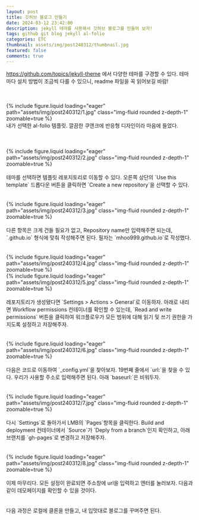 ```yaml
---
layout: post
title: 깃허브 블로그 만들기
date: 2024-03-12 23:42:00
description: jekyll 테마를 사용해서 깃허브 블로그를 만들어 보자!
tags: github git blog jekyll al-folio
categories: ETC
thumbnail: assets/img/post240312/thumbnail.jpg
featured: false
comments: true
---
```


https://github.com/topics/jekyll-theme 에서 다양한 테마를 구경할 수 있다. 테마 마다 설치 방법이 조금씩 다를 수 있으니, readme 파일을 꼭 읽어보길 바람!
<br>
<br>
<br>
<div class="row mt-3">
    <div class="col-sm mt-3 mt-md-0">
        {% include figure.liquid loading="eager" path="assets/img/post240312/1.jpg" class="img-fluid rounded z-depth-1" zoomable=true %}
    </div>
</div>
<div class="caption">
    내가 선택한 al-folio 템플릿. 깔끔한 쿠앤크에 반응형 디자인이라 마음에 들었다.
</div>
<br>
<br>
<br>
<div class="row mt-3">
    <div class="col-sm mt-3 mt-md-0">
        {% include figure.liquid loading="eager" path="assets/img/post240312/2.jpg" class="img-fluid rounded z-depth-1" zoomable=true %}
    </div>
</div>
<br>
테마를 선택하면 템플릿 레포지토리로 이동할 수 있다. 오른쪽 상단의 `Use this template` 드롭다운 버튼을 클릭하면 `Create a new repository`을 선택할 수 있다.
<br>
<br>
<br>
<div class="row mt-3">
    <div class="col-sm mt-3 mt-md-0">
        {% include figure.liquid loading="eager" path="assets/img/post240312/3.jpg" class="img-fluid rounded z-depth-1" zoomable=true %}
    </div>
</div>
<br>
다른 항목은 크게 건들 필요가 없고, Repository name만 입력해주면 되는데, `<your-github-username>.github.io` 형식에 맞춰 작성해주면 된다. 필자는 `mhoo999.github.io`로 작성했다.
<br>
<br>
<br>
<div class="row mt-3">
    <div class="col-sm mt-3 mt-md-0">
        {% include figure.liquid loading="eager" path="assets/img/post240312/4.jpg" class="img-fluid rounded z-depth-1" zoomable=true %}
    </div>
    <div class="col-sm mt-3 mt-md-0">
        {% include figure.liquid loading="eager" path="assets/img/post240312/5.jpg" class="img-fluid rounded z-depth-1" zoomable=true %}
    </div>
</div>
<br>
레포지토리가 생성됐다면 `Settings > Actions > General`로 이동하자. 아래로 내리면 Workflow permissions 컨테이너를 확인할 수 있는데, `Read and write permissions` 버튼을 클릭하여 워크플로우가 모든 범위에 대해 읽기 및 쓰기 권한을 가지도록 설정하고 저장해주자.
<br>
<br>
<br>
<div class="row mt-3">
    <div class="col-sm mt-3 mt-md-0">
        {% include figure.liquid loading="eager" path="assets/img/post240312/6.jpg" class="img-fluid rounded z-depth-1" zoomable=true %}
    </div>
</div>
<br>
다음은 코드로 이동하여 `_config.yml`을 찾아보자. 19번째 줄에서 `url:`을 찾을 수 있다. 우리가 사용할 주소로 입력해주면 된다. 아래 `baseurl:`은 비워두자.
<br>
<br>
<br>
<div class="row mt-3">
    <div class="col-sm mt-3 mt-md-0">
        {% include figure.liquid loading="eager" path="assets/img/post240312/7.jpg" class="img-fluid rounded z-depth-1" zoomable=true %}
    </div>
</div>
<br>
다시 `Settings`로 돌아가서 LMB의 `Pages`항목을 클릭한다. Build and deployment 컨테이너에서 `Source`가 `Deply from a branch`인지 확인하고, 아래 브랜치를 `gh-pages`로 변경하고 저장해주자.
<br>
<br>
<br>
<div class="row mt-3">
    <div class="col-sm mt-3 mt-md-0">
        {% include figure.liquid loading="eager" path="assets/img/post240312/8.jpg" class="img-fluid rounded z-depth-1" zoomable=true %}
    </div>
</div>
<br>
이제 마무리다. 모든 설정이 완료되면 주소창에 url을 입력하고 엔터를 눌러보자. 다음과 같이 데모페이지를 확인할 수 있을 것이다.
<br>
<br>
<br>
다음 과정은 로컬에 클론을 만들고, 내 입맛대로 블로그를 꾸며주면 된다.